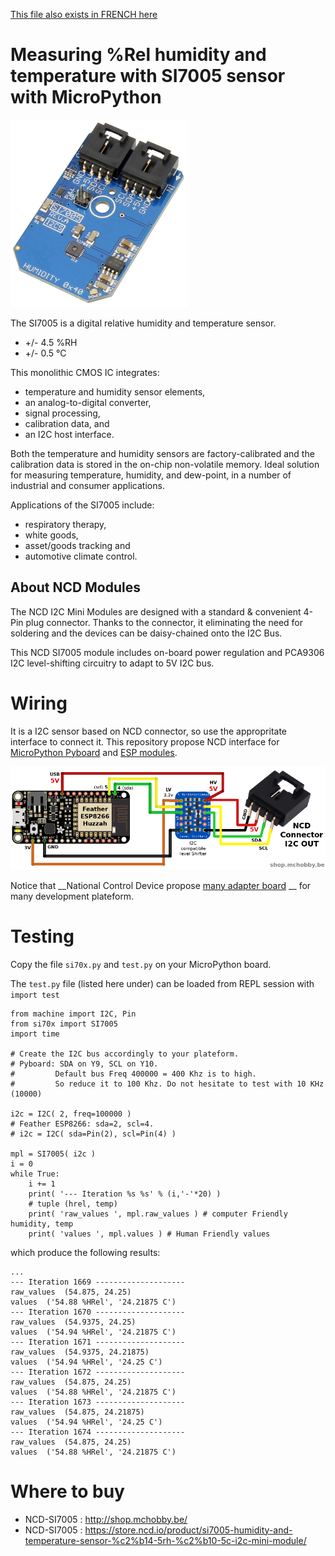 [This file also exists in FRENCH here](readme.md)

# Measuring %Rel humidity and temperature with SI7005 sensor with MicroPython

![SI7005 on NCD mini board](ncd_si7005.png)

The SI7005 is a digital relative humidity and temperature sensor.
* +/- 4.5 %RH
* +/- 0.5 °C

This monolithic CMOS IC integrates:
* temperature and humidity sensor elements,
* an analog-to-digital converter,
* signal processing,
* calibration data, and
* an I2C host interface.

Both the temperature and humidity sensors are factory-calibrated and the calibration data is stored in the on-chip non-volatile memory. Ideal solution for measuring temperature, humidity, and dew-point, in a number of industrial and consumer applications.

Applications of the SI7005 include:
* respiratory therapy,
* white goods,
* asset/goods tracking and
* automotive climate control.

## About NCD Modules
The NCD I2C Mini Modules are designed with a standard & convenient 4-Pin plug connector. Thanks to the connector, it eliminating the need for soldering and the devices can be daisy-chained onto the I2C Bus.

This NCD SI7005 module includes on-board power regulation and PCA9306 I2C level-shifting circuitry to adapt to 5V I2C bus.

# Wiring

It is a I2C sensor based on NCD connector, so use the appropritate interface to connect it. This repository propose NCD interface for [MicroPython Pyboard](https://github.com/mchobby/pyboard-driver/blob/master/NCD/README.md) and [ESP modules](../NCD/readme.md).

![Wiring with Feather ESP8266](../NCD/ncd_feather.png)

Notice that __National Control Device propose [many adapter board](https://store.ncd.io/shop/?fwp_product_type=adapters) __ for many development plateform.

# Testing
Copy the file `si70x.py` and `test.py` on your MicroPython board.

The `test.py` file (listed here under) can be loaded from REPL session with `import test`

```
from machine import I2C, Pin
from si70x import SI7005
import time

# Create the I2C bus accordingly to your plateform.
# Pyboard: SDA on Y9, SCL on Y10.
#         Default bus Freq 400000 = 400 Khz is to high.
#         So reduce it to 100 Khz. Do not hesitate to test with 10 KHz (10000)

i2c = I2C( 2, freq=100000 )
# Feather ESP8266: sda=2, scl=4.
# i2c = I2C( sda=Pin(2), scl=Pin(4) )

mpl = SI7005( i2c )
i = 0
while True:
	i += 1
	print( '--- Iteration %s %s' % (i,'-'*20) )
	# tuple (hrel, temp)
	print( 'raw_values ', mpl.raw_values ) # computer Friendly humidity, temp
	print( 'values ', mpl.values ) # Human Friendly values
```

which produce the following results:

```
...
--- Iteration 1669 --------------------
raw_values  (54.875, 24.25)
values  ('54.88 %HRel', '24.21875 C')
--- Iteration 1670 --------------------
raw_values  (54.9375, 24.25)
values  ('54.94 %HRel', '24.21875 C')
--- Iteration 1671 --------------------
raw_values  (54.9375, 24.21875)
values  ('54.94 %HRel', '24.25 C')
--- Iteration 1672 --------------------
raw_values  (54.875, 24.25)
values  ('54.88 %HRel', '24.21875 C')
--- Iteration 1673 --------------------
raw_values  (54.875, 24.21875)
values  ('54.94 %HRel', '24.25 C')
--- Iteration 1674 --------------------
raw_values  (54.875, 24.25)
values  ('54.88 %HRel', '24.21875 C')
```

# Where to buy
* NCD-SI7005 : http://shop.mchobby.be/
* NCD-SI7005 : https://store.ncd.io/product/si7005-humidity-and-temperature-sensor-%c2%b14-5rh-%c2%b10-5c-i2c-mini-module/
